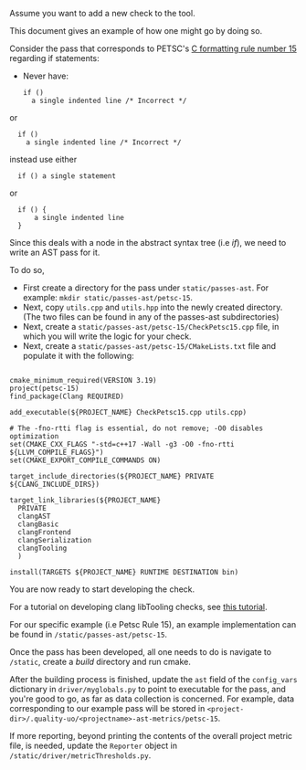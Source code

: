 Assume you want to add a new check to the tool. 

This document gives an example of how one might go by doing so. 

Consider the pass that corresponds to PETSC's [C formatting rule number 15](https://petsc.org/release/developers/style/) regarding if statements: 
- Never have: 
  

      if () 
        a single indented line /* Incorrect */
 or 
      
      if () 
        a single indented line /* Incorrect */
instead use either 

      if () a single statement 
or 

      if () {
          a single indented line
      }


Since this deals with a node in the abstract syntax tree (i.e *if*), we need to write an AST pass for it. 

To do so,
- First create a directory for the pass under `static/passes-ast`. For example: ```mkdir static/passes-ast/petsc-15```.  
- Next, copy `utils.cpp` and `utils.hpp` into the newly created directory. (The two files can be found in any of the passes-ast subdirectories)
- Next, create a `static/passes-ast/petsc-15/CheckPetsc15.cpp` file, in which you will write the logic for your check.
- Next, create a `static/passes-ast/petsc-15/CMakeLists.txt` file and populate it with the following: 

```

cmake_minimum_required(VERSION 3.19)
project(petsc-15)
find_package(Clang REQUIRED)

add_executable(${PROJECT_NAME} CheckPetsc15.cpp utils.cpp)

# The -fno-rtti flag is essential, do not remove; -O0 disables optimization
set(CMAKE_CXX_FLAGS "-std=c++17 -Wall -g3 -O0 -fno-rtti ${LLVM_COMPILE_FLAGS}")
set(CMAKE_EXPORT_COMPILE_COMMANDS ON)

target_include_directories(${PROJECT_NAME} PRIVATE ${CLANG_INCLUDE_DIRS})

target_link_libraries(${PROJECT_NAME}
  PRIVATE
  clangAST
  clangBasic
  clangFrontend
  clangSerialization
  clangTooling
  )

install(TARGETS ${PROJECT_NAME} RUNTIME DESTINATION bin)
```

You are now ready to start developing the check. 

For a tutorial on developing clang libTooling checks, 
see [this tutorial](https://clang.llvm.org/docs/IntroductionToTheClangAST.html).

For our specific example (i.e Petsc Rule 15), an example 
implementation can be found in `/static/passes-ast/petsc-15`.

Once the pass has been developed, all one needs to do is 
navigate to `/static`, create a *build* directory and run 
cmake. 

After the building process is finished, update the `ast` field 
of the `config_vars` dictionary in `driver/myglobals.py` to point 
to executable for the pass, and you're good to go, as far as data 
collection is concerned. For example, data corresponding to our 
example pass will be stored in `<project-dir>/.quality-uo/<projectname>-ast-metrics/petsc-15`.  

If more reporting, beyond printing the contents of the overall 
project metric file, is needed, update the `Reporter` object 
in `/static/driver/metricThresholds.py`.

